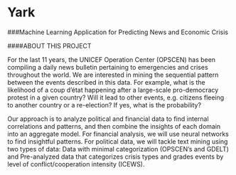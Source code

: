 # Yark

###Machine Learning Application for Predicting News and Economic Crisis

####ABOUT THIS PROJECT

For the last 11 years, the UNICEF Operation Center (OPSCEN) has been compiling a daily news bulletin pertaining to emergencies and crises throughout the world. We are interested in mining the sequential pattern between the events described in this data. For example, what is the likelihood of a coup d’état happening after a large-scale pro-democracy protest in a given country? Will it lead to other events, e.g. citizens fleeing to another country or a re-election? If yes, what is the probability?

Our approach is to analyze political and financial data to find internal correlations and patterns, and then combine the insights of each domain into an aggregate model. For financial analysis, we will use neural networks to find insightful patterns. For political data, we will tackle text mining using two types of data: Data with minimal categorization (OPSCEN’s and GDELT) and Pre-analyzed data that categorizes crisis types and grades events by level of conflict/cooperation intensity (ICEWS).

